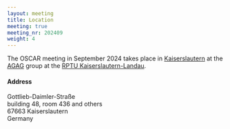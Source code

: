 ```yaml
---
layout: meeting
title: Location
meeting: true
meeting_nr: 202409
weight: 4
---
```


The OSCAR meeting in September 2024 takes place in
[Kaiserslautern](https://www.kaiserslautern.de/) at the
[AGAG](https://math.rptu.de/en/wgs/agag/) group
at the [RPTU Kaiserslautern-Landau](https://rptu.de).

<h4>Address</h4>
Gottlieb-Daimler-Straße<br/>
building 48, room 436 and others<br/>
67663 Kaiserslautern<br/>
Germany
